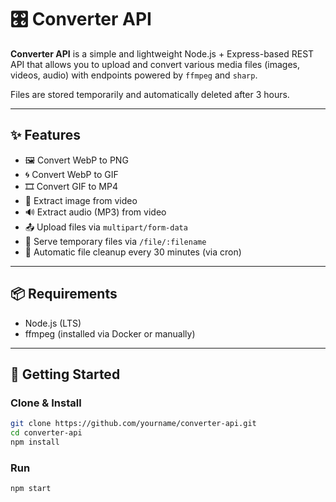 # 🎛️ Converter API

**Converter API** is a simple and lightweight Node.js + Express-based REST API that allows you to upload and convert various media files (images, videos, audio) with endpoints powered by `ffmpeg` and `sharp`. 

Files are stored temporarily and automatically deleted after 3 hours.

---

## ✨ Features

- 🖼 Convert WebP to PNG
- 🌀 Convert WebP to GIF
- 🎞 Convert GIF to MP4
- 📸 Extract image from video
- 🔊 Extract audio (MP3) from video
- 📤 Upload files via `multipart/form-data`
- 📁 Serve temporary files via `/file/:filename`
- 🧹 Automatic file cleanup every 30 minutes (via cron)

---

## 📦 Requirements

- Node.js (LTS)
- ffmpeg (installed via Docker or manually)

---

## 🚀 Getting Started

### Clone & Install

```bash
git clone https://github.com/yourname/converter-api.git
cd converter-api
npm install
```

### Run
```bash
npm start
```

